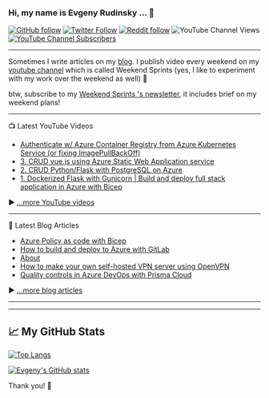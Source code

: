 ### Hi, my name is Evgeny Rudinsky ...  👋 

[![GitHub follow](https://img.shields.io/github/followers/erudinsky?style=social)](https://github.com/erudinsky) 
[![Twitter Follow](https://img.shields.io/twitter/follow/evgenyrudinsky?style=social)](https://twitter.com/evgenyrudinsky) [![Reddit follow](https://img.shields.io/reddit/user-karma/combined/erudinsky?style=social)](https://www.reddit.com/user/erudinsky/) ![YouTube Channel Views](https://img.shields.io/youtube/channel/views/UCy-6VQP7u-94NIXI_-2Tnxg?label=total%20%23%20of%20views%20of%20my%20channel&style=social) [![YouTube Channel Subscribers](https://img.shields.io/youtube/channel/subscribers/UCy-6VQP7u-94NIXI_-2Tnxg?style=social)](https://www.youtube.com/channel/UCy-6VQP7u-94NIXI_-2Tnxg)

---

Sometimes I write articles on my [blog](https://erudinsky.com/). I publish video every weekend on my [youtube channel](https://www.youtube.com/channel/UCy-6VQP7u-94NIXI_-2Tnxg) which is called Weekend Sprints (yes, I like to experiment with my work over the weekend as well) 🚀

btw, subscribe to my [Weekend Sprints 's newsletter](https://weekendsprints.nl/), it includes brief on my weekend plans!

---

📺 Latest YouTube Videos

<!-- YOUTUBE-VIDEOS-LIST:START -->
- [Authenticate w/ Azure Container Registry from Azure Kubernetes Service &lpar;or fixing ImagePullBackOff&rpar;](https://www.youtube.com/watch?v=XXi9wwi0tQE)
- [3. CRUD vue.js using Azure Static Web Application service](https://www.youtube.com/watch?v=q-6nQ1dh_7c)
- [2. CRUD Python/Flask with PostgreSQL on Azure](https://www.youtube.com/watch?v=DjsLn-S43sA)
- [1. Dockerized Flask with Gunicorn | Build and deploy full stack application in Azure with Bicep](https://www.youtube.com/watch?v=nrXEnrV-ZSM)
<!-- YOUTUBE-VIDEOS-LIST:END -->


▶ [...more YouTube videos](https://www.youtube.com/channel/UCy-6VQP7u-94NIXI_-2Tnxg?sub_confirmation=1)

---

📘 Latest Blog Articles

<!-- BLOG-POST-LIST:START -->
- [Azure Policy as code with Bicep](https://erudinsky.com/2022/09/20/azure-policy-as-code-with-bicep/)
- [How to build and deploy to Azure with GitLab](https://erudinsky.com/2022/09/08/how-to-build-and-deploy-to-azure-with-gitlab/)
- [About](https://erudinsky.com/about/)
- [How to make your own self-hosted VPN server using OpenVPN](https://erudinsky.com/2022/03/11/how-to-make-your-own-self-hosted-vpn-server-using-openvpn/)
- [Quality controls in Azure DevOps with Prisma Cloud](https://erudinsky.com/2022/01/21/quality-controls-in-azure-devops-with-prisma-cloud/)
<!-- BLOG-POST-LIST:END -->

▶ [...more blog articles](https://erudinsky.com)

---

---

## &#x1f4c8; My GitHub Stats

[![Top Langs](https://github-readme-stats.vercel.app/api/top-langs/?username=erudinsky&hide=java,html,css&theme=radical)](https://github.com/erudinsky/github-readme-stats)

[![Evgeny's GitHub stats](https://github-readme-stats.vercel.app/api?username=erudinsky&theme=radical)](https://github.com/erudinsky/github-readme-stats)

Thank you! 👋 

